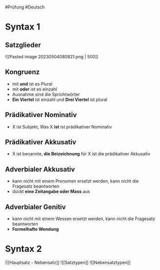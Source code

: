 #Prüfung #Deutsch 
# Syntax 1
## Satzglieder
![[Pasted image 20230504080821.png | 500]]
## Kongruenz
- mit **und** ist es Plural
- mit **oder** ist es einzahl
- Ausnahme sind die Sprichtwörter
- **Ein Viertel** ist einzahl und **Drei Viertel** ist plural
## Prädikativer Nominativ
- X ist Subjekt, Was X **ist** ist prädikativer Nominativ
## Prädikativer Akkusativ
- X ist benannte, **die Beizeichnung** für X ist die prädikativer Akkusativ
## Adverbialer Akkusativ
- kann nicht mit einem Pronomen ersetzt werden, kann nicht die Fragesatz beantworten
- dückt **eine Zeitangabe oder Mass** aus
## Adverbialer Genitiv
- kann nicht mit einem Wessen ersetzt werden, kann nicht die Fragesatz beantworten
- **Formelhafte Wendung**


# Syntax 2
![[Hauptsatz - Nebensatz]]
![[Satztypen]]
![[Nebensatztypen]]